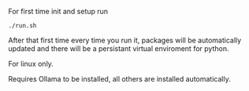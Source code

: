 For first time init and setup run

`
./run.sh
`

After that first time every time you run it, packages will be automatically updated and there will be a persistant virtual enviroment for python.

For linux only.

Requires Ollama to be installed, all others are installed automatically.
